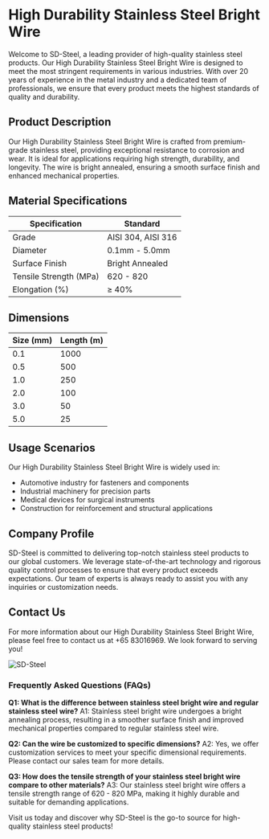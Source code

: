 # High Durability Stainless Steel Bright Wire

Welcome to SD-Steel, a leading provider of high-quality stainless steel products. Our High Durability Stainless Steel Bright Wire is designed to meet the most stringent requirements in various industries. With over 20 years of experience in the metal industry and a dedicated team of professionals, we ensure that every product meets the highest standards of quality and durability.

## Product Description

Our High Durability Stainless Steel Bright Wire is crafted from premium-grade stainless steel, providing exceptional resistance to corrosion and wear. It is ideal for applications requiring high strength, durability, and longevity. The wire is bright annealed, ensuring a smooth surface finish and enhanced mechanical properties.

## Material Specifications

| Specification | Standard |
|---------------|---------|
| Grade         | AISI 304, AISI 316 |
| Diameter      | 0.1mm - 5.0mm |
| Surface Finish| Bright Annealed |
| Tensile Strength (MPa) | 620 - 820 |
| Elongation (%) | ≥ 40% |

## Dimensions

| Size (mm) | Length (m) |
|-----------|------------|
| 0.1       | 1000       |
| 0.5       | 500        |
| 1.0       | 250        |
| 2.0       | 100        |
| 3.0       | 50         |
| 5.0       | 25         |

## Usage Scenarios

Our High Durability Stainless Steel Bright Wire is widely used in:
- Automotive industry for fasteners and components
- Industrial machinery for precision parts
- Medical devices for surgical instruments
- Construction for reinforcement and structural applications

## Company Profile

SD-Steel is committed to delivering top-notch stainless steel products to our global customers. We leverage state-of-the-art technology and rigorous quality control processes to ensure that every product exceeds expectations. Our team of experts is always ready to assist you with any inquiries or customization needs.

## Contact Us

For more information about our High Durability Stainless Steel Bright Wire, please feel free to contact us at +65 83016969. We look forward to serving you!

![SD-Steel](https://github.com/user-attachments/assets/2567258e-e124-4816-932d-1809bd27ef0b)

### Frequently Asked Questions (FAQs)

**Q1: What is the difference between stainless steel bright wire and regular stainless steel wire?**
A1: Stainless steel bright wire undergoes a bright annealing process, resulting in a smoother surface finish and improved mechanical properties compared to regular stainless steel wire.

**Q2: Can the wire be customized to specific dimensions?**
A2: Yes, we offer customization services to meet your specific dimensional requirements. Please contact our sales team for more details.

**Q3: How does the tensile strength of your stainless steel bright wire compare to other materials?**
A3: Our stainless steel bright wire offers a tensile strength range of 620 - 820 MPa, making it highly durable and suitable for demanding applications.

Visit us today and discover why SD-Steel is the go-to source for high-quality stainless steel products!